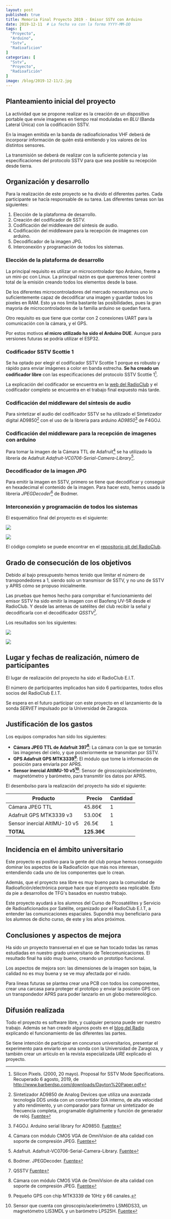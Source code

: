 ```yaml
---
layout: post
published: true
title: Memoria Final Proyecto 2019 - Emisor SSTV con Arduino
date: 2019-12-11  # La fecha va con la forma YYYY-MM-DD
tags: [
  "Proyecto",
  "Arduino",
  "Sstv",
  "Radioaficion"
]
categorias: [
  "Sstv",
  "Proyecto",
  "Radioafición"
]
image: /blog/2019-12-11/2.jpg
---
```


## Planteamiento inicial del proyecto

La actividad que se propone realizar es la creación de un dispositivo portable que envie imagenes en tiempo real moduladas en *BLU* (Banda Lateral Única) con la codificación SSTV.

En la imagen emitida en la banda de radioaficionados VHF deberá de incorporar información de quién está emitiendo y los valores de los distintos sensores.


La transmisión se deberá de realizar con la suficiente potencia y las especificaciones del protocolo SSTV para que sea posible su recepción desde tierra.

## Organización y desarrollo

Para la realización de este proyecto se ha divido el diferentes partes. Cada participante se hacía responsable de su tarea. Las diferentes tareas son las siguientes:
1. Elección de la plataforma de desarrollo.
1. Creación del codificador de SSTV.
2. Codificación del middleware del síntesis de audio.
4. Codificación del middleware para la recepción de imagenes con arduino.
6. Decodificador de la imagen JPG.
7. Interconexión y programación de todos los sistemas.

### Elección de la plataforma de desarrollo

La principal requisito es utilizar un microcontrolador tipo Arduino, frente a un mini-pc con Linux. La principal razón es que queremos tener control total de la emisión creando todos los elementos desde la base.

De los diferentes microcontroladores del mercado necesitamos uno lo suficientemente capaz de decodificar una imagen y guardar todos los pixeles en RAM. Esto ya nos limita bastante las posibilidades, pues la gran mayoria de microcontroladores de la familia arduino se quedan fuera.

Otro requisito es que tiene que contar con 2 conexiones UART para la comunicación con la cámara, y el GPS.

Por estos motivos **el micro utilizado ha sido el Arduino DUE**. Aunque para versiones futuras se podría utilizar el ESP32.

### Codificador SSTV Scottie 1

Se ha optado por elegir el codificador SSTV Scottie 1 porque es robusto y rápido para enviar imágenes a color en banda estrecha. **Se ha creado un codificador libre** con las especificaciones del protocolo SSTV Scottie 1[^protocolo_SSTV].

La explicación del codificador se encuentra en la [web del RadioClub](https://radio.clubs.etsit.upm.es/blog/2019-08-10-sstv-scottie1-encoder/) y el codificador completo se encuentra en el trabajo final expuesto más tarde.

### Codificación del middleware del síntesis de audio

Para sintetizar el audio del codificador SSTV se ha utilizado el Sintetizador digital AD9850[^sinte] con el uso de la librería para arduino *AD9850*[^libreria_sinte] de F4GOJ.

### Codificación del middleware para la recepción de imagenes con arduino

Para tomar la imagen de la Cámara TTL de Adafruit[^camara_adafruit] se ha utilizado la librería de Adafruit *Adafruit-VC0706-Serial-Camera-Library*[^libreria_adafruit].

### Decodificador de la imagen JPG

Para emitir la imagen en SSTV, primero se tiene que decodificar y conseguir en hexadecimal el contenido de la imagen. Para hacer esto, hemos usado la libreria *JPEGDecoder*[^jpeg_decod_library] de Bodmer.


### Interconexión y programación de todos los sistemas

El esquemático final del proyecto es el siguiente:

![](/blog/2019-12-11/1.png)


![](/blog/2019-12-11/2.jpg)


El código completo se puede encontrar en el [repositorio git del RadioClub](https://github.com/SSTV-Encoder-EA4RCT/SSTV-Arduino-Scottie1).

## Grado de consecución de los objetivos

Debido al bajo presupuesto hemos tenido que limitar el número de transpondedores a 1, siendo solo un transmisor de SSTV, y no uno de SSTV y APRS cómo se propuso inicialmente.

Las pruebas que hemos hecho para comprobar el funcionamiento del emisor SSTV ha sido emitir la imagen con el Baofeng UV-5R desde el RadioClub. Y desde las antenas de satélites del club recibir la señal y decodificarla con el decodificador *QSSTV*[^qsstv].

Los resultados son los siguientes:

![](/blog/2019-12-11/3.png)

![](/blog/2019-12-11/4.png)

## Lugar y fechas de realización, número de participantes

El lugar de realización del proyecto ha sido el RadioClub E.I.T.

El número de participantes implicados han sido 6 participantes, todos ellos socios del RadioClub E.I.T.

Se espera en el futuro participar con este proyecto en el lanzamiento de la sonda *SERVET* impulsado por la Universidad de Zaragoza.

## Justificación  de  los  gastos

Los equipos comprados han sido los siguientes:

* **Cámara JPEG TTL de Adafruit 397[^camara_adafruit]**: La cámara con la que se tomarán las imagenes del cielo, y que posteriormente se transmitan por SSTV.
* **GPS Adafruit GPS MTK3339[^gps_adafruit]**: El módulo que tome la información de posición para enviarla por APRS.
* **Sensor inercial AltIMU-10 v5[^sensor_inercial]**: Sensor de giroscopio/acelerómetro, magnetómetro y barómetro, para transmitir los datos por APRS.

El desembolso para la realización del proyecto ha sido el siguiente:

| Producto | Precio | Cantidad |
|---|---|---|
| Cámara JPEG TTL | 45.86€ | 1 |
| Adafruit GPS MTK3339 v3 | 53.00€ | 1 |
| Sensor inercial AltIMU-10 v5 | 26.5€ | 1 |
| **TOTAL** | **125.36€** | |


## Incidencia en el ámbito universitario

Este proyecto es positivo para la gente del club porque hemos conseguido dominar los aspectos de la Radioafición que más nos interesan, entendiendo cada uno de los componentes que lo crean.

Además, que el proyecto sea libre es muy bueno para la comunidad de Radioafición/electrónica porque hace que el proyecto sea replicable. Esto da pie a desarrollos de TFG's basados en nuestro trabajo.

Este proyecto ayudará a los alumnos del Curso de Picosatélites y Servicio de Radioaficionados por Satélite, organizado por el RadioClub E.I.T, a entender las comunicaciones espaciales. Supondrá muy beneficiario para los alumnos de dicho curso, de este y los años próximos.

## Conclusiones y aspectos de mejora

Ha sido un proyecto transversal en el que se han tocado todas las ramas estudiadas en nuestro grado universitario de Telecomunicaciones. El resultado final ha sido muy bueno, creando un prototipo funcional.

Los aspectos de mejora son: las dimensiones de la imagen son bajas, la calidad no es muy buena y se ve muy afectada por el ruido.

Para lineas futuras se plantea crear una PCB con todos los componentes, crear una carcasa para proteger el prototipo y enviar la posición GPS con un transpondedor APRS para poder lanzarlo en un globo metereológico.



## Difusión realizada

Todo el proyecto es software libre, y cualquier persona puede ver nuestro trabajo. Además se han creado algunos posts en el [blog del Radio](https://radio.clubs.etsit.upm.es/) explicando el funcionamiento de las diferentes las partes.

Se tiene intención de participar en concursos universitarios, presentar el experimento para enviarlo en una sonda con la Universidad de Zaragoza, y también crear un artículo en la revista especializada *URE* explicado el proyecto.


[^qsstv]: QSSTV [Fuente](http://users.telenet.be/on4qz/)
[^jpeg_decod_library]: Bodmer. JPEGDecoder. [Fuente](https://github.com/Bodmer/JPEGDecoder)
[^libreria_adafruit]: Adafruit. Adafruit-VC0706-Serial-Camera-Library. [Fuente](https://github.com/adafruit/Adafruit-VC0706-Serial-Camera-Library)
[^libreria_sinte]: F4GOJ. Arduino serial library for AD9850. [Fuente](https://github.com/F4GOJ/AD9850)
[^protocolo_SSTV]:Silicon Pixels. (2000, 20 mayo). Proposal for SSTV Mode Specifications. Recuperado 6 agosto, 2019, de http://www.barberdsp.com/downloads/Dayton%20Paper.pdf
[^camara_adafruit]: Cámara con módulo CMOS VGA de OmniVision de alta calidad con soporte de compresión JPEG. [Fuente](https://tienda.bricogeek.com/sensores/292-camara-jpeg-ttl.html?gclid=Cj0KCQjwjpjkBRDRARIsAKv-0O15hxOqcnCRYisbMLxY1D8BLXdRtmZFyVFV0_483MWxWe7eef1MMlkaAt1MEALw_wcB)
[^gps_adafruit]: Pequeño GPS con chip MTK3339 de 10Hz y 66 canales.
[^sensor_inercial]: Sensor que cuenta con giroscopio/acelerómetro LSM6DS33, un magnetómetro  LIS3MDL y un barómetro LPS25H. [Fuente](https://tienda.bricogeek.com/medicion-inercial-imu/884-sensor-inercial-altimu-10-v5.html?search_query=sensor+inercial&results=7)
[^sinte]: Sintetizador AD9850 de Analog Devices que utiliza una avanzada tecnología DDS unida con un convertidor D/A interno, de alta velocidad y alto rendimiento, y un comparador para formar un sintetizador de frecuencia completa, programable digitalmente y función de generador de reloj. [Fuente](https://www.digikey.es/es/product-highlight/a/analog-devices/ad9850-cmos-complete-direct-digital-synthesizer)
